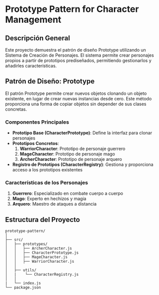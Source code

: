 # Prototype Pattern for Character Management

## Descripción General
Este proyecto demuestra el patrón de diseño Prototype utilizando un Sistema de Creación de Personajes. El sistema permite crear personajes propios a partir de prototipos prediseñados, permitiendo gestionarlos y añadirles características.

## Patrón de Diseño: Prototype
El patrón Prototype permite crear nuevos objetos clonando un objeto existente, en lugar de crear nuevas instancias desde cero. Este método proporciona una forma de copiar objetos sin depender de sus clases concretas.

### Componentes Principales
- **Prototipo Base (CharacterPrototype)**: Define la interfaz para clonar personajes
- **Prototipos Concretos**: 
  1. **WarriorCharacter**: Prototipo de personaje guerrero
  2. **MageCharacter**: Prototipo de personaje mago
  3. **ArcherCharacter**: Prototipo de personaje arquero
- **Registro de Prototipos (CharacterRegistry)**: Gestiona y proporciona acceso a los prototipos existentes

### Características de los Personajes
1. **Guerrero**: Especializado en combate cuerpo a cuerpo
2. **Mago**: Experto en hechizos y magia
3. **Arquero**: Maestro de ataques a distancia

## Estructura del Proyecto
```
prototype-pattern/
│
├── src/
│   ├── prototypes/
│   │   ├── ArcherCharacter.js
│   │   ├── CharacterPrototype.js
│   │   ├── MageCharacter.js
│   │   ├── WarriorCharacter.js
│   │
│   ├── utils/
│   |    └── CharacterRegistry.js
│   │
|   └── index.js
└── package.json
```
